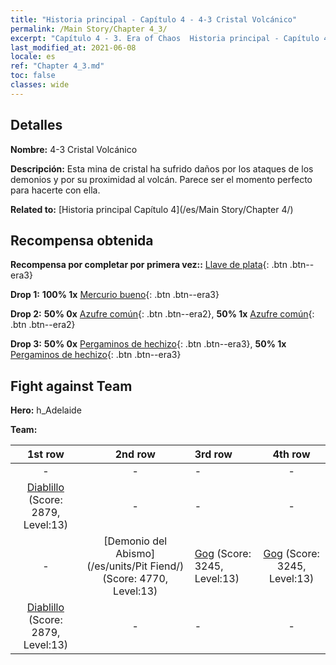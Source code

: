 ```yaml
---
title: "Historia principal - Capítulo 4 - 4-3 Cristal Volcánico"
permalink: /Main Story/Chapter 4_3/
excerpt: "Capítulo 4 - 3. Era of Chaos  Historia principal - Capítulo 4_3. 4-3 Cristal Volcánico"
last_modified_at: 2021-06-08
locale: es
ref: "Chapter 4_3.md"
toc: false
classes: wide
---
```


## Detalles

 **Nombre:** 4-3 Cristal Volcánico

 **Descripción:** Esta mina de cristal ha sufrido daños por los ataques de los demonios y por su proximidad al volcán. Parece ser el momento perfecto para hacerte con ella.

 **Related to:** [Historia principal Capítulo 4](/es/Main Story/Chapter 4/)

## Recompensa obtenida

 **Recompensa por completar por primera vez::** [Llave de plata](/ItemsES/con_693/){: .btn .btn--era3}

 **Drop 1:** **100% 1x** [Mercurio bueno](/ItemsES/mat_14/){: .btn .btn--era3}

 **Drop 2:** **50% 0x** [Azufre común](/ItemsES/mat_9/){: .btn .btn--era2}, **50% 1x** [Azufre común](/ItemsES/mat_9/){: .btn .btn--era2}

 **Drop 3:** **50% 0x** [Pergaminos de hechizo](/ItemsES/con_694/){: .btn .btn--era3}, **50% 1x** [Pergaminos de hechizo](/ItemsES/con_694/){: .btn .btn--era3}


## Fight against Team
 **Hero:** h_Adelaide

 **Team:**


  | 1st row | 2nd row | 3rd row | 4th row |
  |:----:|:----:|:----|:----:|
  | - | - | - | - |
  | [Diablillo](/es/units/Imp/) (Score: 2879, Level:13)  | - | - | - |
  | - | [Demonio del Abismo](/es/units/Pit Fiend/) (Score: 4770, Level:13)  | [Gog](/es/units/Gog/) (Score: 3245, Level:13)  | [Gog](/es/units/Gog/) (Score: 3245, Level:13)  |
  | [Diablillo](/es/units/Imp/) (Score: 2879, Level:13)  | - | - | - |


